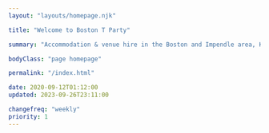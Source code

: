 ```yaml
---
layout: "layouts/homepage.njk"

title: "Welcome to Boston T Party"

summary: "Accommodation & venue hire in the Boston and Impendle area, KwaZulu-Natal. From individual leisure guests to groups, backpackers, campers, bikers & hikers, birthday celebrations, farm-style weddings, office events, team building activities, and bull's parties."

bodyClass: "page homepage"

permalink: "/index.html"

date: 2020-09-12T01:12:00
updated: 2023-09-26T23:11:00

changefreq: "weekly"
priority: 1
---
```

